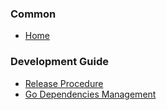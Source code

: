### Common

- [Home](https://github.com/kubernetes/dashboard/wiki)

### Development Guide

- [Release Procedure](https://github.com/kubernetes/dashboard/wiki/Release-Procedure)
- [Go Dependencies Management](https://github.com/kubernetes/dashboard/wiki/Go-Dependencies-Management)